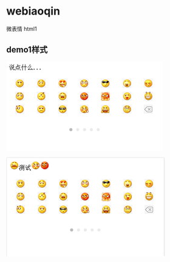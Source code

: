 # webiaoqin
微表情 html1


## demo1样式
![Alt text](https://raw.githubusercontent.com/ss7247/webiaoqin/master/images/demo1.png)


![Alt text](https://raw.githubusercontent.com/ss7247/webiaoqin/master/images/demo2.png)
